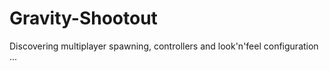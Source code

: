# Gravity-Shootout
 Discovering multiplayer spawning, controllers and look'n'feel configuration ...
